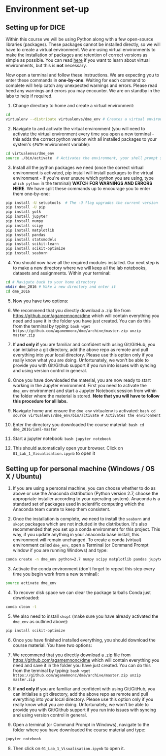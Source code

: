 # Environment set-up


## Setting up for DICE

Within this course we will be using Python along with a few open-source libraries (packages). These packages cannot be installed directly, so we will have to create a virtual environment. We are using virtual environments to make the installation of packages and retention of correct versions as simple as possible. You can read [here](https://virtualenv.pypa.io/en/stable/) if you want to learn about virtual environments, but this is **not** necessary.

Now open a terminal and follow these instructions. We are expecting you to enter these commands in **one-by-one**. Waiting for each command to complete will help catch any unexpected warnings and errors. Please read heed any warnings and errors you may encounter. We are on standby in the labs to help if required.

1. Change directory to home and create a virtual environment:
  ```bash
  cd
  virtualenv --distribute virtualenvs/dme_env # Creates a virtual environment
  ```

2. Navigate to and activate the virtual environment (you will need to activate the virtual environment every time you open a new terminal - this adds the correct python version with all installed packages to your system's `$PATH` environment variable):
  ```bash
  cd virtualenvs/dme_env
  source ./bin/activate  # Activates the environment, your shell prompt should now change to reflect you are in the `dme_env` environment
  ```

3. Install all the python packages we need (once the correct virtual environment is activated, pip install will install packages to the virtual environment - if you're ever unsure which python you are using, type `which python` in the terminal) **WATCH FOR WARNINGS AND ERRORS HERE**. We have split these commands up to encourage you to enter them one-by-one:
  ```bash
  pip install -U setuptools  # The -U flag upgrades the current version
  pip install -U pip
  pip install yolk
  pip install jupyter
  pip install numpy
  pip install scipy
  pip install matplotlib
  pip install pandas
  pip install statsmodels
  pip install scikit-learn
  pip install scikit-optimize
  pip install seaborn
  ```
4. You should now have all the required modules installed. Our next step is to make a new directory where we will keep all the lab notebooks, datasets and assignments. Within your terminal:
  ```bash
  cd # Navigate back to your home directory
  mkdir dme_2016 # Make a new directory and enter it
  cd dme_2016
  ```
5. Now you have two options:
  1. We recommend that you directly download a .zip file from https://github.com/agamemnonc/dme which will contain everything you need and save it in the folder you have just created. You can do this from the terminal by typing:
    ```bash
    wget https://github.com/agamemnonc/dme/archive/master.zip
    unzip master.zip
    ```
  2. If **and only if** you are familiar and confident with using Git/GitHub, you can initialise a git directory, add the above repo as remote and pull everything into your local directory. Please use this option only if you really know what you are doing. Unfortunately, we won't be able to provide you with Git/Github support if you run into issues with syncing and using version control in general.

6. Once you have downloaded the material, you are now ready to start working in the Jupyter environment. First you need to activate the `dme_env` environment and start a Jupyter Notebook session from within the folder where the material is stored. **Note that you will have to follow this procedure for all labs.**
  1. Navigate home and ensure the `dme_env` virtualenv is activated:
    ```bash
    cd
    source virtualenvs/dme_env/bin/activate # Activates the environment
    ```
  2. Enter the directory you downloaded the course material:
    ```bash
    cd dme_2016/iaml-master
    ```
  3. Start a jupyter notebook:
    ```bash
    jupyter notebook
    ```
  4. This should automatically open your browser. Click on `01_Lab_1_Visualisation.ipynb` to open it

## Setting up for personal machine (Windows / OS X / Ubuntu)

1. If you are using a personal machine, you can choose whether to do as above or use the Anaconda distribution (Python version 2.7, choose the appropriate installer according to your operating system). Anaconda is a standard set of packages used in scientific computing which the Anaconda team curate to keep them consistent.

2. Once the installation is complete, we need to install the `seaborn` and `skopt` packages which are not included in the distribution. It's also recommended that you set up a conda environment for this project. This way, if you update anything in your anaconda base install, this environment will remain unchanged. To create a conda (virtual) environment called `dme_env`, open a Terminal (or Command Prompt window if you are running Windows) and type:

  ```bash
  conda create -n dme_env python=2.7 numpy scipy matplotlib pandas jupyter scikit-learn=0.18.1 seaborn=0.7.0
  ```

3. Activate the conda environment (don't forget to repeat this step every time you begin work from a new terminal):

  ```bash
  source activate dme_env
  ```
4. To recover disk space we can clear the package tarballs Conda just downloaded:

  ```bash
  conda clean -t
  ```

5. We also need to install `skopt` (make sure you have already activated the `dme_env` as outlined above):

  ```bash
  pip install scikit-optimize
  ```

6. Once you have finished installed everything, you should download the course material. You have two options:
  1. We recommend that you directly download a .zip file from https://github.com/agamemnonc/dme which will contain everything you need and save it in the folder you have just created. You can do this from the terminal by typing:
    ```bash
    wget https://github.com/agamemnonc/dme/archive/master.zip
    unzip master.zip
    ```
  2. If **and only if** you are familiar and confident with using Git/GitHub, you can initialise a git directory, add the above repo as remote and pull everything into your local directory. Please use this option only if you really know what you are doing. Unfortunately, we won't be able to provide you with Git/Github support if you run into issues with syncing and using version control in general.

7. Open a terminal (or Command Prompt in Windows), navigate to the folder where you have downloaded the course material and type:

  ```bash
  jupyter notebook
  ```

8. Then click on `01_Lab_1_Visualisation.ipynb` to open it.
